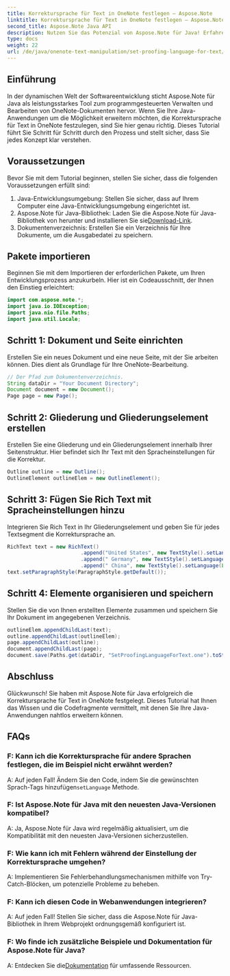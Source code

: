 ```yaml
---
title: Korrektursprache für Text in OneNote festlegen – Aspose.Note
linktitle: Korrektursprache für Text in OneNote festlegen – Aspose.Note
second_title: Aspose.Note Java API
description: Nutzen Sie das Potenzial von Aspose.Note für Java! Erfahren Sie mit unserer Schritt-für-Schritt-Anleitung, wie Sie die Korrektursprache für Text in OneNote nahtlos festlegen.
type: docs
weight: 22
url: /de/java/onenote-text-manipulation/set-proofing-language-for-text/
---
```

## Einführung
In der dynamischen Welt der Softwareentwicklung sticht Aspose.Note für Java als leistungsstarkes Tool zum programmgesteuerten Verwalten und Bearbeiten von OneNote-Dokumenten hervor. Wenn Sie Ihre Java-Anwendungen um die Möglichkeit erweitern möchten, die Korrektursprache für Text in OneNote festzulegen, sind Sie hier genau richtig. Dieses Tutorial führt Sie Schritt für Schritt durch den Prozess und stellt sicher, dass Sie jedes Konzept klar verstehen.
## Voraussetzungen
Bevor Sie mit dem Tutorial beginnen, stellen Sie sicher, dass die folgenden Voraussetzungen erfüllt sind:
1. Java-Entwicklungsumgebung: Stellen Sie sicher, dass auf Ihrem Computer eine Java-Entwicklungsumgebung eingerichtet ist.
2.  Aspose.Note für Java-Bibliothek: Laden Sie die Aspose.Note für Java-Bibliothek von herunter und installieren Sie sie[Download-Link](https://releases.aspose.com/note/java/).
3. Dokumentenverzeichnis: Erstellen Sie ein Verzeichnis für Ihre Dokumente, um die Ausgabedatei zu speichern.
## Pakete importieren
Beginnen Sie mit dem Importieren der erforderlichen Pakete, um Ihren Entwicklungsprozess anzukurbeln. Hier ist ein Codeausschnitt, der Ihnen den Einstieg erleichtert:
```java
import com.aspose.note.*;
import java.io.IOException;
import java.nio.file.Paths;
import java.util.Locale;
```
## Schritt 1: Dokument und Seite einrichten
Erstellen Sie ein neues Dokument und eine neue Seite, mit der Sie arbeiten können. Dies dient als Grundlage für Ihre OneNote-Bearbeitung.
```java
// Der Pfad zum Dokumentenverzeichnis.
String dataDir = "Your Document Directory";
Document document = new Document();
Page page = new Page();
```
## Schritt 2: Gliederung und Gliederungselement erstellen
Erstellen Sie eine Gliederung und ein Gliederungselement innerhalb Ihrer Seitenstruktur. Hier befindet sich Ihr Text mit den Spracheinstellungen für die Korrektur.
```java
Outline outline = new Outline();
OutlineElement outlineElem = new OutlineElement();
```
## Schritt 3: Fügen Sie Rich Text mit Spracheinstellungen hinzu
Integrieren Sie Rich Text in Ihr Gliederungselement und geben Sie für jedes Textsegment die Korrektursprache an.
```java
RichText text = new RichText()
                        .append("United States", new TextStyle().setLanguage(Locale.forLanguageTag("en-US")))
                        .append(" Germany", new TextStyle().setLanguage(Locale.forLanguageTag("de-DE")))
                        .append(" China", new TextStyle().setLanguage(Locale.forLanguageTag("zh-CN")));
text.setParagraphStyle(ParagraphStyle.getDefault());
```
## Schritt 4: Elemente organisieren und speichern
Stellen Sie die von Ihnen erstellten Elemente zusammen und speichern Sie Ihr Dokument im angegebenen Verzeichnis.
```java
outlineElem.appendChildLast(text);
outline.appendChildLast(outlineElem);
page.appendChildLast(outline);
document.appendChildLast(page);
document.save(Paths.get(dataDir, "SetProofingLanguageForText.one").toString()); 
```
## Abschluss
Glückwunsch! Sie haben mit Aspose.Note für Java erfolgreich die Korrektursprache für Text in OneNote festgelegt. Dieses Tutorial hat Ihnen das Wissen und die Codefragmente vermittelt, mit denen Sie Ihre Java-Anwendungen nahtlos erweitern können.
## FAQs
### F: Kann ich die Korrektursprache für andere Sprachen festlegen, die im Beispiel nicht erwähnt werden?
 A: Auf jeden Fall! Ändern Sie den Code, indem Sie die gewünschten Sprach-Tags hinzufügen`setLanguage` Methode.
### F: Ist Aspose.Note für Java mit den neuesten Java-Versionen kompatibel?
A: Ja, Aspose.Note für Java wird regelmäßig aktualisiert, um die Kompatibilität mit den neuesten Java-Versionen sicherzustellen.
### F: Wie kann ich mit Fehlern während der Einstellung der Korrektursprache umgehen?
A: Implementieren Sie Fehlerbehandlungsmechanismen mithilfe von Try-Catch-Blöcken, um potenzielle Probleme zu beheben.
### F: Kann ich diesen Code in Webanwendungen integrieren?
A: Auf jeden Fall! Stellen Sie sicher, dass die Aspose.Note für Java-Bibliothek in Ihrem Webprojekt ordnungsgemäß konfiguriert ist.
### F: Wo finde ich zusätzliche Beispiele und Dokumentation für Aspose.Note für Java?
 A: Entdecken Sie die[Dokumentation](https://reference.aspose.com/note/java/) für umfassende Ressourcen.
